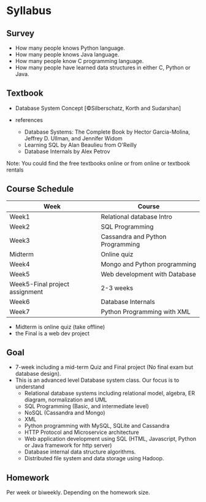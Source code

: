 # Syllabus

## Survey

* How many people knows Python language.
* How many people knows Java language.
* How many people know C programming language.
* How many people have learned data structures in either C, Python or Java.


## Textbook

* Database System Concept [©Silberschatz, Korth and Sudarshan]

* references
  * Database Systems: The Complete Book by Hector Garcia-Molina, Jeffrey D. Ullman, and Jennifer Widom
  * Learning SQL by Alan Beaulieu from O'Reilly
  * Database Internals by Alex Petrov

Note: You could find the free textbooks online or from online or textbook rentals

## Course Schedule

| Week    | Course                           |
|---------|----------------------------------|
| Week1   | Relational database Intro        |
| Week2   | SQL Programming                  |
| Week3   | Cassandra and Python Programming |
| Midterm | Online quiz                      |
| Week4   | Mongo and Python programming     |
| Week5   | Web development with Database    |
| Week5-Final project assignment| 2-3 weeks  |
| Week6 | Database Internals                 |
| Week7 | Python Programming with XML        |

* Midterm is online quiz (take offline)
* the Final is a web dev project

## Goal

* 7-week including a mid-term Quiz and Final project (No final exam but database design).
* This is an advanced level Database system class. Our focus is to understand
  * Relational database systems including relational model, algebra, ER diagram, normalization and UML
  * SQL Programming (Basic, and intermediate level)
  * NoSQL (Cassandra and Mongo)
  * XML
  * Python programming with MySQL, SQLite and Cassandra
  * HTTP Protocol and Microservice architecture
  * Web application development using SQL (HTML, Javascript, Python or Java framework for http server)
  * Database internal data structure algorithms.
  * Distributed file system and data storage using Hadoop.

## Homework

Per week or biweekly. Depending on the homework size.

